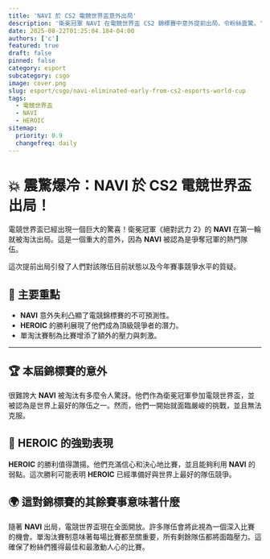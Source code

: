 ```yaml
---
title: 'NAVI 於 CS2 電競世界盃意外出局'
description: '衛冕冠軍 NAVI 在電競世界盃 CS2 錦標賽中意外提前出局，令粉絲震驚。'
date: 2025-08-22T01:25:04.184-04:00
authors: ['c']
featured: true
draft: false
pinned: false
category: esport
subcategory: csgo
image: cover.png
slug: esport/csgo/navi-eliminated-early-from-cs2-esports-world-cup
tags:
  - 電競世界盃
  - NAVI
  - HEROIC
sitemap:
  priority: 0.9
  changefreq: daily
---
```


# 💥 震驚爆冷：NAVI 於 CS2 電競世界盃出局！

電競世界盃已經出現一個巨大的驚喜！衛冕冠軍《絕對武力 2》的 **NAVI** 在第一輪就被淘汰出局。這是一個重大的意外，因為 **NAVI** 被認為是爭奪冠軍的熱門隊伍。

這次提前出局引發了人們對該隊伍目前狀態以及今年賽事競爭水平的質疑。

## 🤔 主要重點

- **NAVI** 意外失利凸顯了電競錦標賽的不可預測性。
- **HEROIC** 的勝利展現了他們成為頂級競爭者的潛力。
- 單淘汰賽制為比賽增添了額外的壓力與刺激。

---

## 🏆 本屆錦標賽的意外

很難誇大 **NAVI** 被淘汰有多麼令人驚訝。他們作為衛冕冠軍參加電競世界盃，並被認為是世界上最好的隊伍之一。然而，他們一開始就面臨嚴峻的挑戰，並且無法克服。

## 💪 HEROIC 的強勁表現

**HEROIC** 的勝利值得讚揚。他們充滿信心和決心地比賽，並且能夠利用 **NAVI** 的弱點。這次勝利可能表明 **HEROIC** 已經準備好與世界上最好的隊伍競爭。

## 🌍 這對錦標賽的其餘賽事意味著什麼

隨著 **NAVI** 出局，電競世界盃現在全面開放。許多隊伍會將此視為一個深入比賽的機會。單淘汰賽制意味著每場比賽都至關重要，所有剩餘隊伍都將面臨壓力。這確保了粉絲們獲得最佳和最激動人心的比賽。